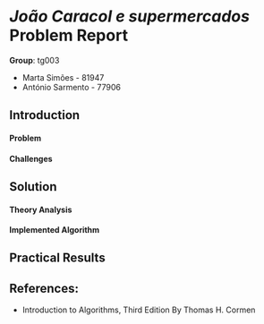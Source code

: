 <!-- Export this Markdown file as PDF with http://www.markdowntopdf.com -->

# *João Caracol e supermercados* Problem Report

**Group**: tg003
* Marta Simões - 81947
* António Sarmento - 77906

<!-- 1. -->
## Introduction
#### Problem

#### Challenges

<!-- 2. -->
## Solution
#### Theory Analysis

#### Implemented Algorithm

<!-- 3. -->
## Practical Results

## References:
* Introduction to Algorithms, Third Edition By Thomas H. Cormen
